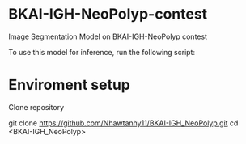 # BKAI-IGH-NeoPolyp-contest
Image Segmentation Model on BKAI-IGH-NeoPolyp contest

To use this model for inference, run the following script:

# Enviroment setup
Clone repository

git clone <https://github.com/Nhawtanhy11/BKAI-IGH_NeoPolyp.git>
cd <BKAI-IGH_NeoPolyp>
